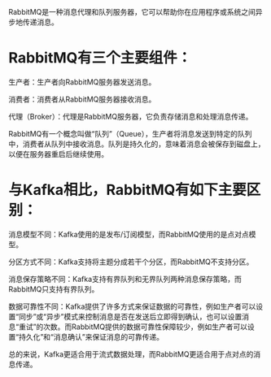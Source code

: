 RabbitMQ是一种消息代理和队列服务器，它可以帮助你在应用程序或系统之间异步地传递消息。

# RabbitMQ有三个主要组件：

生产者：生产者向RabbitMQ服务器发送消息。

消费者：消费者从RabbitMQ服务器接收消息。

代理（Broker）：代理是RabbitMQ服务器，它负责存储消息和处理消息传递。

RabbitMQ有一个概念叫做“队列”（Queue），生产者将消息发送到特定的队列中，消费者从队列中接收消息。队列是持久化的，意味着消息会被保存到磁盘上，以便在服务器重启后继续使用。

# 与Kafka相比，RabbitMQ有如下主要区别：

消息模型不同：Kafka使用的是发布/订阅模型，而RabbitMQ使用的是点对点模型。

分区方式不同：Kafka支持将主题分成若干个分区，而RabbitMQ不支持分区。

消息保存策略不同：Kafka支持有界队列和无界队列两种消息保存策略，而RabbitMQ只支持有界队列。

数据可靠性不同：Kafka提供了许多方式来保证数据的可靠性，例如生产者可以设置“同步”或“异步”模式来控制消息是否在发送后立即得到确认，也可以设置消息“重试”的次数。而RabbitMQ提供的数据可靠性保障较少，例如生产者可以设置“持久化”和“消息确认”来保证消息的可靠传递。

总的来说，Kafka更适合用于流式数据处理，而RabbitMQ更适合用于点对点的消息传递。
